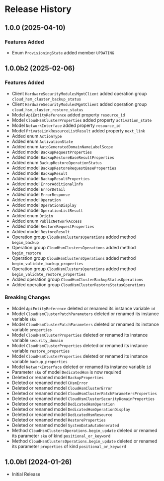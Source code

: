 # Release History

## 1.0.0 (2025-04-10)

### Features Added

  - Enum `ProvisioningState` added member `UPDATING`

## 1.0.0b2 (2025-02-06)

### Features Added

  - Client `HardwareSecurityModulesMgmtClient` added operation group `cloud_hsm_cluster_backup_status`
  - Client `HardwareSecurityModulesMgmtClient` added operation group `cloud_hsm_cluster_restore_status`
  - Model `ApiEntityReference` added property `resource_id`
  - Model `CloudHsmClusterProperties` added property `activation_state`
  - Model `NetworkInterface` added property `resource_id`
  - Model `PrivateLinkResourceListResult` added property `next_link`
  - Added enum `ActionType`
  - Added enum `ActivationState`
  - Added enum `AutoGeneratedDomainNameLabelScope`
  - Added model `BackupRequestProperties`
  - Added model `BackupRestoreBaseResultProperties`
  - Added enum `BackupRestoreOperationStatus`
  - Added model `BackupRestoreRequestBaseProperties`
  - Added model `BackupResult`
  - Added model `BackupResultProperties`
  - Added model `ErrorAdditionalInfo`
  - Added model `ErrorDetail`
  - Added model `ErrorResponse`
  - Added model `Operation`
  - Added model `OperationDisplay`
  - Added model `OperationListResult`
  - Added enum `Origin`
  - Added enum `PublicNetworkAccess`
  - Added model `RestoreRequestProperties`
  - Added model `RestoreResult`
  - Operation group `CloudHsmClustersOperations` added method `begin_backup`
  - Operation group `CloudHsmClustersOperations` added method `begin_restore`
  - Operation group `CloudHsmClustersOperations` added method `begin_validate_backup_properties`
  - Operation group `CloudHsmClustersOperations` added method `begin_validate_restore_properties`
  - Added operation group `CloudHsmClusterBackupStatusOperations`
  - Added operation group `CloudHsmClusterRestoreStatusOperations`

### Breaking Changes

  - Model `ApiEntityReference` deleted or renamed its instance variable `id`
  - Model `CloudHsmClusterPatchParameters` deleted or renamed its instance variable `sku`
  - Model `CloudHsmClusterPatchParameters` deleted or renamed its instance variable `properties`
  - Model `CloudHsmClusterProperties` deleted or renamed its instance variable `security_domain`
  - Model `CloudHsmClusterProperties` deleted or renamed its instance variable `restore_properties`
  - Model `CloudHsmClusterProperties` deleted or renamed its instance variable `backup_properties`
  - Model `NetworkInterface` deleted or renamed its instance variable `id`
  - Parameter `sku` of model `DedicatedHsm` is now required
  - Deleted or renamed model `BackupProperties`
  - Deleted or renamed model `CHsmError`
  - Deleted or renamed model `CloudHsmClusterError`
  - Deleted or renamed model `CloudHsmClusterPatchParametersProperties`
  - Deleted or renamed model `CloudHsmClusterSecurityDomainProperties`
  - Deleted or renamed model `DedicatedHsmOperation`
  - Deleted or renamed model `DedicatedHsmOperationDisplay`
  - Deleted or renamed model `DedicatedHsmResource`
  - Deleted or renamed model `RestoreProperties`
  - Deleted or renamed model `SystemDataAutoGenerated`
  - Method `CloudHsmClustersOperations.begin_update` deleted or renamed its parameter `sku` of kind `positional_or_keyword`
  - Method `CloudHsmClustersOperations.begin_update` deleted or renamed its parameter `properties` of kind `positional_or_keyword`

## 1.0.0b1 (2024-01-26)

* Initial Release
